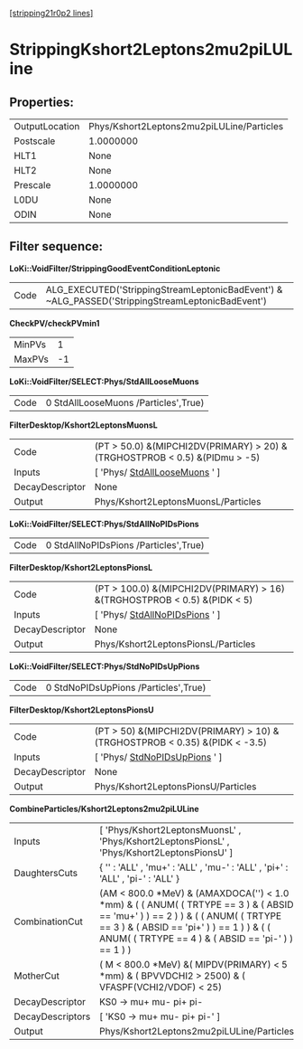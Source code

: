 [[stripping21r0p2 lines]](./stripping21r0p2-index)

# StrippingKshort2Leptons2mu2piLULine

## Properties:

|                |                                           |
|----------------|-------------------------------------------|
| OutputLocation | Phys/Kshort2Leptons2mu2piLULine/Particles |
| Postscale      | 1.0000000                                 |
| HLT1           | None                                      |
| HLT2           | None                                      |
| Prescale       | 1.0000000                                 |
| L0DU           | None                                      |
| ODIN           | None                                      |

## Filter sequence:

**LoKi::VoidFilter/StrippingGoodEventConditionLeptonic**

|      |                                                                                                   |
|------|---------------------------------------------------------------------------------------------------|
| Code | ALG_EXECUTED('StrippingStreamLeptonicBadEvent') & \~ALG_PASSED('StrippingStreamLeptonicBadEvent') |

**CheckPV/checkPVmin1**

|        |     |
|--------|-----|
| MinPVs | 1   |
| MaxPVs | -1  |

**LoKi::VoidFilter/SELECT:Phys/StdAllLooseMuons**

|      |                                      |
|------|--------------------------------------|
| Code | 0 StdAllLooseMuons /Particles',True) |

**FilterDesktop/Kshort2LeptonsMuonsL**

|                 |                                                                               |
|-----------------|-------------------------------------------------------------------------------|
| Code            | (PT \> 50.0) &(MIPCHI2DV(PRIMARY) \> 20) &(TRGHOSTPROB \< 0.5) &(PIDmu \> -5) |
| Inputs          | [ 'Phys/ [StdAllLooseMuons](./stripping21r0p2-stdallloosemuons) ' ]         |
| DecayDescriptor | None                                                                          |
| Output          | Phys/Kshort2LeptonsMuonsL/Particles                                           |

**LoKi::VoidFilter/SELECT:Phys/StdAllNoPIDsPions**

|      |                                       |
|------|---------------------------------------|
| Code | 0 StdAllNoPIDsPions /Particles',True) |

**FilterDesktop/Kshort2LeptonsPionsL**

|                 |                                                                              |
|-----------------|------------------------------------------------------------------------------|
| Code            | (PT \> 100.0) &(MIPCHI2DV(PRIMARY) \> 16) &(TRGHOSTPROB \< 0.5) &(PIDK \< 5) |
| Inputs          | [ 'Phys/ [StdAllNoPIDsPions](./stripping21r0p2-stdallnopidspions) ' ]      |
| DecayDescriptor | None                                                                         |
| Output          | Phys/Kshort2LeptonsPionsL/Particles                                          |

**LoKi::VoidFilter/SELECT:Phys/StdNoPIDsUpPions**

|      |                                      |
|------|--------------------------------------|
| Code | 0 StdNoPIDsUpPions /Particles',True) |

**FilterDesktop/Kshort2LeptonsPionsU**

|                 |                                                                               |
|-----------------|-------------------------------------------------------------------------------|
| Code            | (PT \> 50) &(MIPCHI2DV(PRIMARY) \> 10) &(TRGHOSTPROB \< 0.35) &(PIDK \< -3.5) |
| Inputs          | [ 'Phys/ [StdNoPIDsUpPions](./stripping21r0p2-stdnopidsuppions) ' ]         |
| DecayDescriptor | None                                                                          |
| Output          | Phys/Kshort2LeptonsPionsU/Particles                                           |

**CombineParticles/Kshort2Leptons2mu2piLULine**

|                  |                                                                                                                                                                                                                                      |
|------------------|--------------------------------------------------------------------------------------------------------------------------------------------------------------------------------------------------------------------------------------|
| Inputs           | [ 'Phys/Kshort2LeptonsMuonsL' , 'Phys/Kshort2LeptonsPionsL' , 'Phys/Kshort2LeptonsPionsU' ]                                                                                                                                        |
| DaughtersCuts    | { '' : 'ALL' , 'mu+' : 'ALL' , 'mu-' : 'ALL' , 'pi+' : 'ALL' , 'pi-' : 'ALL' }                                                                                                                                                       |
| CombinationCut   | (AM \< 800.0 \*MeV) & (AMAXDOCA('') \< 1.0 \*mm) & ( ( ANUM( ( TRTYPE == 3 ) & ( ABSID == 'mu+' ) ) == 2 ) ) & ( ( ANUM( ( TRTYPE == 3 ) & ( ABSID == 'pi+' ) ) == 1 ) ) & ( ( ANUM( ( TRTYPE == 4 ) & ( ABSID == 'pi-' ) ) == 1 ) ) |
| MotherCut        | ( M \< 800.0 \*MeV) &( MIPDV(PRIMARY) \< 5 \*mm) & ( BPVVDCHI2 \> 2500) & ( VFASPF(VCHI2/VDOF) \< 25)                                                                                                                                |
| DecayDescriptor  | KS0 -\> mu+ mu- pi+ pi-                                                                                                                                                                                                              |
| DecayDescriptors | [ 'KS0 -\> mu+ mu- pi+ pi-' ]                                                                                                                                                                                                      |
| Output           | Phys/Kshort2Leptons2mu2piLULine/Particles                                                                                                                                                                                            |
